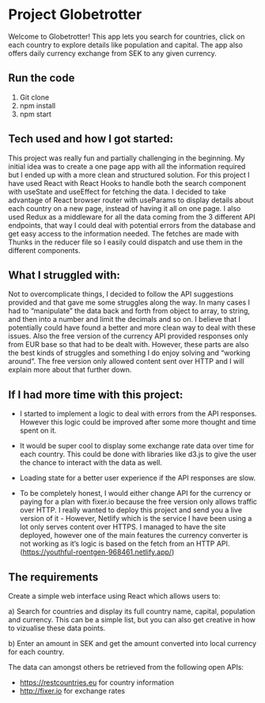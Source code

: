 # Project Globetrotter

Welcome to Globetrotter! This app lets you search for countries, click on each country to explore details like population and capital. The app also offers daily currency exchange from SEK to any given currency. 

## Run the code
1) Git clone
2) npm install 
3) npm start 

## Tech used and how I got started:
This project was really fun and partially challenging in the beginning. My initial idea was to create a one page app with all the information required but I ended up with a more clean and structured solution. For this project I have used React with React Hooks to handle both the search component with useState and useEffect for fetching the data. I decided to take advantage of React browser router with useParams to display details about each country on a new page, instead of having it all on one page. I also used Redux as a middleware for all the data coming from the 3 different API endpoints, that way I could deal with potential errors from the database and get easy access to the information needed. The fetches are made with Thunks in the reducer file so I easily could dispatch and use them in the different components. 

## What I struggled with:

Not to overcomplicate things, I decided to follow the API suggestions provided and that gave me some struggles along the way. In many cases I had to “manipulate” the data back and forth from object to array, to string, and then into a number and limit the decimals and so on. I believe that I potentially could have found a better and more clean way to deal with these issues. Also the free version of the currency API provided responses only from EUR base so that had to be dealt with. However, these parts are also the best kinds of struggles and something I do enjoy solving and “working around”. The free version only allowed content sent over HTTP and I will explain more about that further down. 


## If I had more time with this project:

- I started to implement a logic to deal with errors from the API responses. However this logic could be improved after some more thought and time spent on it.

- It would be super cool to display some exchange rate data over time for each country. This could be done with libraries like d3.js to give the user the chance to interact with the data as well. 

- Loading state for a better user experience if the API responses are slow. 

- To be completely honest, I would either change API for the currency or paying for a plan with fixer.io because the free version only allows traffic over HTTP. I really wanted to deploy this project and send you a live version of it - However, Netlify which is the service I have been using a lot only serves content over HTTPS. I managed to have the site deployed, however one of the main features the currency converter is not working as it’s logic is based on the fetch from an HTTP API. (https://youthful-roentgen-968461.netlify.app/)

## The requirements
Create a simple web interface using React which allows users to: 

a) Search for countries and display its full country name, capital, population and currency. This can be a simple list, but you can also get creative in how to vizualise these data points. 

b) Enter an amount in SEK and get the amount converted into local currency for each country. 

The data can amongst others be retrieved from the following open APIs:
- https://restcountries.eu for country information 
- http://fixer.io for exchange rates
